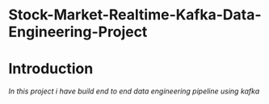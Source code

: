 # Stock-Market-Realtime-Kafka-Data-Engineering-Project
# Introduction
*In this project i have build end to end data engineering pipeline using kafka*
